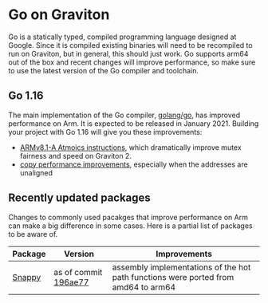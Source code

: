 # Go on Graviton

Go is a statically typed, compiled programming language designed at Google. Since it is compiled
existing binaries will need to be recompiled to run on Graviton, but in general, this should just
work. Go supports arm64 out of the box and recent changes will improve performance, so make sure
to use the latest version of the Go compiler and toolchain.

## Go 1.16
The main implementation of the Go compiler, [golang/go](https://github.com/golang/go), has improved
performance on Arm. It is expected to be released in January 2021. Building your project with Go 1.16
will give you these improvements:

 * [ARMv8.1-A Atmoics instructions](https://go-review.googlesource.com/c/go/+/234217), which dramatically improve mutex fairness and speed on Graviton 2.
 * [copy performance improvements](https://go-review.googlesource.com/c/go/+/243357), especially when the addresses are unaligned

## Recently updated packages
Changes to commonly used pacakges that improve performance on Arm can make a big difference in
some cases. Here is a partial list of packages to be aware of.

Package   | Version   | Improvements
----------|-----------|-------------
[Snappy](https://github.com/golang/snappy) | as of commit [196ae77](https://github.com/golang/snappy/commit/196ae77b8a26000fa30caa8b2b541e09674dbc43) | assembly implementations of the hot path functions were ported from amd64 to arm64

